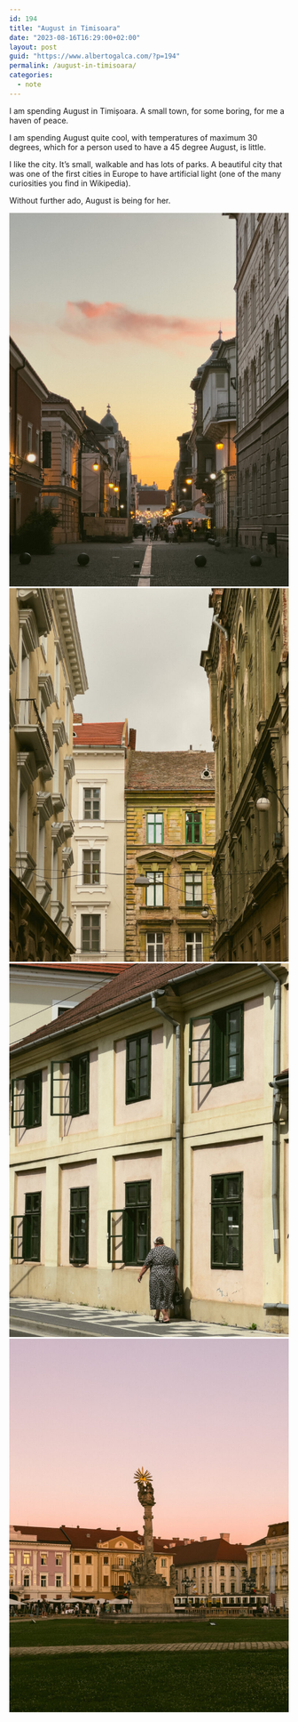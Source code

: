 ```yaml
---
id: 194
title: "August in Timisoara"
date: "2023-08-16T16:29:00+02:00"
layout: post
guid: "https://www.albertogalca.com/?p=194"
permalink: /august-in-timisoara/
categories:
  - note
---
```


I am spending August in Timișoara. A small town, for some boring, for me a haven of peace.

I am spending August quite cool, with temperatures of maximum 30 degrees, which for a person used to have a 45 degree August, is little.

I like the city. It’s small, walkable and has lots of parks. A beautiful city that was one of the first cities in Europe to have artificial light (one of the many curiosities you find in Wikipedia).

Without further ado, August is being for her.

![](/assets/images/posts/2024/01/tumblr_12fe2096f28a100dafab421f55ec3a06_3905ba01_2048-768x1024.jpg)
![](/assets/images/posts/2024/01/tumblr_0743466c3446837f4617f9bc88fa6393_1a7e6e20_2048-768x1024.jpg)
![](/assets/images/posts/2024/01/tumblr_d0b9b5d4d8ece3413b82abd2349bde1c_4f3ff339_2048-768x1024.jpg)
![](/assets/images/posts/2024/01/tumblr_d5e6e3bd3c6ff7d19ae6371f53c50500_5fd11e79_2048-768x1024.jpg)
